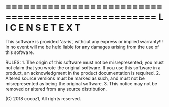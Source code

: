 ===================================================
 L I C E N S E   T E X T
===================================================

 This software is provided 'as-is', without any express or implied warranty!!!
 In no event will me be held liable for any damages arising from the use of this software.
 
 RULES:
		1. The origin of this software must not be misrepresented;
			you must not claim that you wrote the original software.
			If you use this software in a product, an acknowledgment
			in the product documentation is required.
		2. Altered source versions must be marked as such, and must not be misrepresented as being the original software. 
		3. This notice may not be removed or altered from any source distribution.
		
(C) 2018 cocoz1, All rights reserved.
